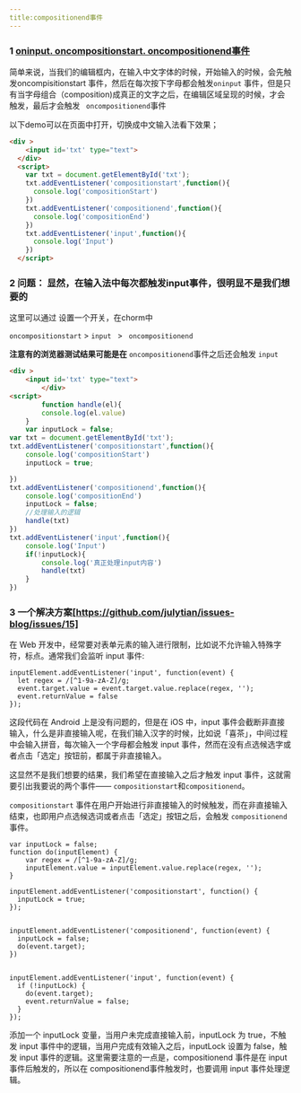 ```yaml
---
title:compositionend事件
---
```


### 1 [oninput. oncompositionstart.  oncompositionend事件](https://developer.mozilla.org/zh-CN/docs/Web/Events/input)

简单来说，当我们的编辑框内，在输入中文字体的时候，开始输入的时候，会先触发oncompisitionstart 事件，然后在每次按下字母都会触发`oninput` 事件，但是只有当字母组合（composition)成真正的文字之后，在编辑区域呈现的时候，才会触发，最后才会触发 ` oncompositionend`事件

以下demo可以在页面中打开，切换成中文输入法看下效果；

```html
<div >
    <input id='txt' type="text">
  </div>
  <script>
    var txt = document.getElementById('txt');
    txt.addEventListener('compositionstart',function(){
      console.log('compositionStart')
    })
    txt.addEventListener('compositionend',function(){
      console.log('compositionEnd')
    })
    txt.addEventListener('input',function(){
      console.log('Input')
    })
  </script>
```

### 2 问题： 显然，在输入法中每次都触发input事件，很明显不是我们想要的

这里可以通过 设置一个开关，在chorm中 

`oncompositionstart` > `input ` > ` oncompositionend`

**注意有的浏览器测试结果可能是在** `oncompositionend`事件之后还会触发 `input `

```html
<div >
    <input id='txt' type="text">
        </div>
<script>
        function handle(el){
        console.log(el.value)
    }
    var inputLock = false;
var txt = document.getElementById('txt');
txt.addEventListener('compositionstart',function(){
    console.log('compositionStart')
    inputLock = true;

})
txt.addEventListener('compositionend',function(){
    console.log('compositionEnd')
    inputLock = false;
    //处理输入的逻辑
    handle(txt)
})
txt.addEventListener('input',function(){
    console.log('Input')
    if(!inputLock){
        console.log('真正处理input内容')
        handle(txt)
    }
})
```

### 3 一个解决方案[https://github.com/julytian/issues-blog/issues/15]

在 Web 开发中，经常要对表单元素的输入进行限制，比如说不允许输入特殊字符，标点。通常我们会监听 input 事件:

```
inputElement.addEventListener('input', function(event) {
  let regex = /[^1-9a-zA-Z]/g;
  event.target.value = event.target.value.replace(regex, '');
  event.returnValue = false
});
```

这段代码在 Android 上是没有问题的，但是在 iOS 中，input 事件会截断非直接输入，什么是非直接输入呢，在我们输入汉字的时候，比如说「喜茶」，中间过程中会输入拼音，每次输入一个字母都会触发 input 事件，然而在没有点选候选字或者点击「选定」按钮前，都属于非直接输入。

这显然不是我们想要的结果，我们希望在直接输入之后才触发 input 事件，这就需要引出我要说的两个事件—— `compositionstart`和`compositionend`。

`compositionstart` 事件在用户开始进行非直接输入的时候触发，而在非直接输入结束，也即用户点选候选词或者点击「选定」按钮之后，会触发 `compositionend` 事件。

```
var inputLock = false;
function do(inputElement) {
    var regex = /[^1-9a-zA-Z]/g;
    inputElement.value = inputElement.value.replace(regex, '');
}

inputElement.addEventListener('compositionstart', function() {
  inputLock = true;
});


inputElement.addEventListener('compositionend', function(event) {
  inputLock = false;
  do(event.target);
})


inputElement.addEventListener('input', function(event) {
  if (!inputLock) {
    do(event.target);
    event.returnValue = false;
  }
});
```

添加一个 inputLock 变量，当用户未完成直接输入前，inputLock 为 true，不触发 input 事件中的逻辑，当用户完成有效输入之后，inputLock 设置为 false，触发 input 事件的逻辑。这里需要注意的一点是，compositionend 事件是在 input 事件后触发的，所以在 compositionend事件触发时，也要调用 input 事件处理逻辑。